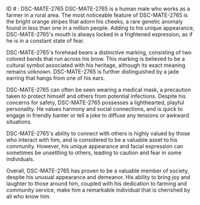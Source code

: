 ID # : DSC-MATE-2765
DSC-MATE-2765 is a human male who works as a farmer in a rural area. The most noticeable feature of DSC-MATE-2765 is the bright orange stripes that adorn his cheeks, a rare genetic anomaly found in less than one in a million people. Adding to his unique appearance, DSC-MATE-2765's mouth is always locked in a frightened expression, as if he is in a constant state of fear.

DSC-MATE-2765's forehead bears a distinctive marking, consisting of two colored bands that run across his brow. This marking is believed to be a cultural symbol associated with his heritage, although its exact meaning remains unknown. DSC-MATE-2765 is further distinguished by a jade earring that hangs from one of his ears.

DSC-MATE-2765 can often be seen wearing a medical mask, a precaution taken to protect himself and others from potential infections. Despite his concerns for safety, DSC-MATE-2765 possesses a lighthearted, playful personality. He values harmony and social connections, and is quick to engage in friendly banter or tell a joke to diffuse any tensions or awkward situations.

DSC-MATE-2765's ability to connect with others is highly valued by those who interact with him, and is considered to be a valuable asset to his community. However, his unique appearance and facial expression can sometimes be unsettling to others, leading to caution and fear in some individuals.

Overall, DSC-MATE-2765 has proven to be a valuable member of society, despite his unusual appearance and demeanor. His ability to bring joy and laughter to those around him, coupled with his dedication to farming and community service, make him a remarkable individual that is cherished by all who know him.